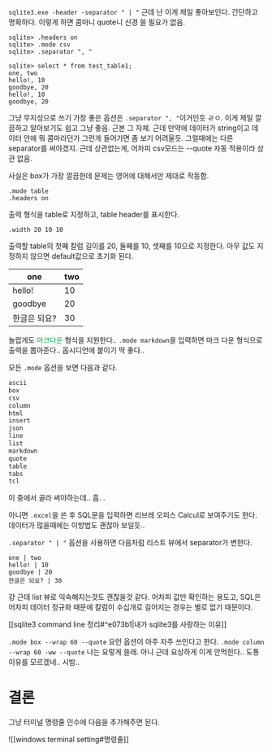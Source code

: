 
`sqlite3.exe -header -separator " | "`
근데 난 이게 제일 좋아보인다. 간단하고 명확하다. 이렇게 하면 콤마니 quote니 신경 쓸 필요가 없음.
```sqlite
sqlite> .headers on
sqlite> .mode csv
sqlite> .separator ", "

sqlite> select * from test_table1;
one, two
hello!, 10
goodbye, 20
hello!, 10
goodbye, 20
```
그냥 무지성으로 쓰기 가장 좋은 옵션은 `.separator ", "`이거인듯 ㄹㅇ. 이게 제일 깔끔하고
알아보기도 쉽고 그냥 좋음. 근본 그 자체. 근데 만약에 데이터가 string이고 데이터 안에 뭐 콤마라던가 그런게 들어가면 좀 보기 어려울듯. 그럴때에는 다른 separator를 써야겠지.
근데 상관없는게, 어차피 csv모드는 --quote 자동 적용이라 상관 없음.

사실은 box가 가장 깔끔한데 문제는 영어에 대해서만 제대로 작동함. 

```sqlite
.mode table
.headers on
```
출력 형식을 table로 지정하고, table header를 표시한다.

```sqlite
.width 20 10 10
```
출력할 table의 첫째 칼럼 길이를 20, 둘째를 10, 셋째를 10으로 지정한다.
아무 값도 지정하지 않으면 default값으로 초기화 된다.

|         one          | two |
|----------------------|-----|
| hello!               | 10  |
| goodbye              | 20  |
| 한글은 되요?              | 30  |

놀랍게도 <span style="color:#00b050">마크다운</span> 형식을 지원한다..
`.mode markdown`을 입력하면 마크 다운 형식으로 출력을 뽑아준다..
옵시디언에 붙이기 딱 좋다.. 

모든 `.mode` 옵션을 보면 다음과 같다.
```javascript
ascii
box
csv
column
html
insert
json
line
list
markdown
quote
table
tabs
tcl 
```
이 중에서 골라 써야하는데.. 흠. .

아니면 `.excel`을 쓴 후 SQL문을 입력하면 리브레 오피스 Calcul로 보여주기도 한다. 데이터가 많을때에는 이방법도 괜찮아 보일듯.. 

`.separator " | "` 옵션을 사용하면 다음처럼 리스트 뷰에서 separator가 변한다.
```
one | two
hello! | 10
goodbye | 20
한글은 되요? | 30
```
걍 근데 list 뷰로 익숙해지는것도 괜찮을것 같다. 어차피 값만 확인하는 용도고,
SQL은 어차피 데이터 정규화 때문에 칼럼이 수십개로 길어지는 경우는 별로 없기 때문이다.

[[sqlite3 command line 정리#^e073b1|내가 sqlite3를 사랑하는 이유]]

`.mode box --wrap 60 --quote`
요런 옵션이 아주 자주 쓰인다고 한다. 
`.mode column --wrap 60 -ww --quote`
나는 요렇게 쓸래.
아니 근데 요상하게 이게 안먹힌다.. 도통 이유를 모르겠네.. 시밤.. 

# 결론

그냥 터미널 명령줄 인수에 다음을 추가해주면 된다.

![[windows terminal setting#명령줄]]